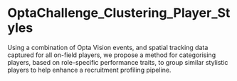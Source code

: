 # OptaChallenge_Clustering_Player_Styles
 Using a combination of Opta Vision events, and spatial tracking data captured for all on-field players, we propose a method for categorising players, based on role-specific performance traits, to group similar stylistic players to help enhance a recruitment profiling pipeline. 
